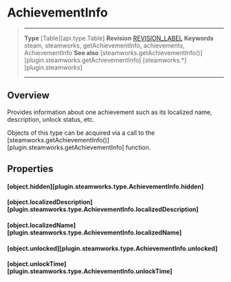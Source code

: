 # AchievementInfo

> --------------------- ------------------------------------------------------------------------------------------
> __Type__              [Table][api.type.Table]
> __Revision__          [REVISION_LABEL](REVISION_URL)
> __Keywords__          steam, steamworks, getAchievementInfo, achievements, AchievementInfo
> __See also__          [steamworks.getAchievementInfo()][plugin.steamworks.getAchievementInfo]
>                       [steamworks.*][plugin.steamworks]
> --------------------- ------------------------------------------------------------------------------------------

## Overview

Provides information about one achievement such as its localized name, description, unlock status, etc.

Objects of this type can be acquired via a call to the [steamworks.getAchievementInfo()][plugin.steamworks.getAchievementInfo] function.


## Properties

#### [object.hidden][plugin.steamworks.type.AchievementInfo.hidden]

#### [object.localizedDescription][plugin.steamworks.type.AchievementInfo.localizedDescription]

#### [object.localizedName][plugin.steamworks.type.AchievementInfo.localizedName]

#### [object.unlocked][plugin.steamworks.type.AchievementInfo.unlocked]

#### [object.unlockTime][plugin.steamworks.type.AchievementInfo.unlockTime]
